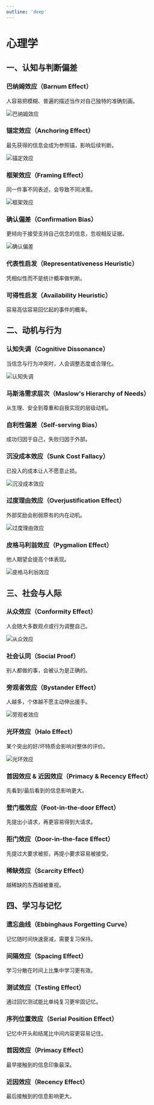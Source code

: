 ```yaml
---
outline: 'deep'
---
```


# 心理学


## 一、认知与判断偏差

### **巴纳姆效应（Barnum Effect）**

人容易把模糊、普遍的描述当作对自己独特的准确刻画。

![巴纳姆效应](/psychology/barnum-effect.png)
### **锚定效应（Anchoring Effect）**

最先获得的信息会成为参照锚，影响后续判断。

![锚定效应](/psychology/anchoring-effect.png)
### **框架效应（Framing Effect）**

同一件事不同表述，会导致不同决策。

![框架效应](/psychology/framing-effect.png)
### **确认偏差（Confirmation Bias）**

更倾向于接受支持自己信念的信息，忽视相反证据。

![确认偏差](/psychology/confirmation-bias.png)
### **代表性启发（Representativeness Heuristic）**

凭相似性而不是统计概率做判断。
### **可得性启发（Availability Heuristic）**

容易高估容易回忆起的事件的概率。


## 二、动机与行为

### **认知失调（Cognitive Dissonance）**

当信念与行为冲突时，人会调整态度或合理化。

![认知失调](/psychology/cognitive-dissonance.png)
### **马斯洛需求层次（Maslow's Hierarchy of Needs）**

从生理、安全到尊重和自我实现的层级动机。
### **自利性偏差（Self-serving Bias）**

成功归因于自己，失败归因于外部。
### **沉没成本效应（Sunk Cost Fallacy）**

已投入的成本让人不愿意止损。

![沉没成本效应](/psychology/sunk-cost-fallacy.png)
### **过度理由效应（Overjustification Effect）**

外部奖励会削弱原有的内在动机。

![过度理由效应](/psychology/overjustification-effect.png)
### **皮格马利翁效应（Pygmalion Effect）**

他人期望会提高个体表现。

![皮格马利翁效应](/psychology/pygmalion-effect.png)


## 三、社会与人际

### **从众效应（Conformity Effect）**

人会随大多数观点或行为调整自己。

![从众效应](/psychology/conformity-effect.png)
### **社会认同（Social Proof）**

别人都做的事，会被认为是正确的。
### **旁观者效应（Bystander Effect）**

人越多，个体越不愿主动伸出援手。

![旁观者效应](/psychology/bystander-effect.png)
### **光环效应（Halo Effect）**

某个突出的好/坏特质会影响对整体的评价。

![光环效应](/psychology/halo-effect.png)
### **首因效应 & 近因效应（Primacy & Recency Effect）**

先看到/最后看到的信息影响更大。
### **登门槛效应（Foot-in-the-door Effect）**

先提出小请求，再更容易得到大请求。
### **拒门效应（Door-in-the-face Effect）**

先提过大要求被拒，再提小要求容易被接受。
### **稀缺效应（Scarcity Effect）**

越稀缺的东西越被重视。


## 四、学习与记忆

### **遗忘曲线（Ebbinghaus Forgetting Curve）**

记忆随时间快速衰减，需要复习保持。
### **间隔效应（Spacing Effect）**

学习分散在时间上比集中学习更有效。
### **测试效应（Testing Effect）**

通过回忆测试能比单纯复习更牢固记忆。
### **序列位置效应（Serial Position Effect）**

记忆中开头和结尾比中间内容更容易记住。
### **首因效应（Primacy Effect）**

最早接触到的信息印象最深。
### **近因效应（Recency Effect）**

最后接触到的信息影响更大。

